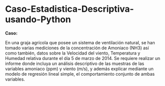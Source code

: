 # Caso-Estadistica-Descriptiva-usando-Python

**Caso:** 

En una graja agrícola que posee un sistema de ventilación natural, se han tomado varias mediciones de la concentración de Amoniaco (NH3) así como también, datos sobre la Velocidad del viento, Temperatura y Humedad relativa durante el día 5 de marzo de 2014. Se requiere realizar un informe donde incluya un análisis descriptivo de las muestras de las variables amoniaco (ppm) y viento (m/s), y además explicar mediante un modelo de regresión lineal simple, el comportamiento conjunto de ambas variables.
